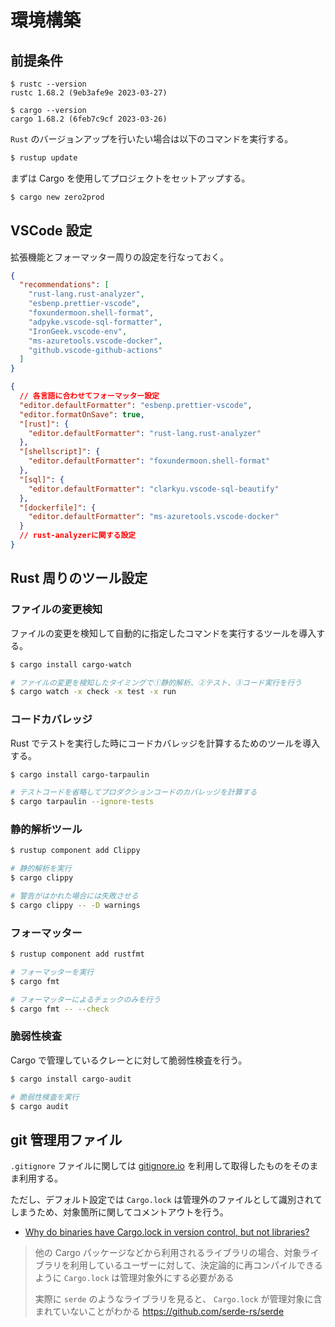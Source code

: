 # 環境構築

## 前提条件

```bahs
$ rustc --version
rustc 1.68.2 (9eb3afe9e 2023-03-27)

$ cargo --version
cargo 1.68.2 (6feb7c9cf 2023-03-26)
```

`Rust` のバージョンアップを行いたい場合は以下のコマンドを実行する。

```bash
$ rustup update
```

まずは Cargo を使用してプロジェクトをセットアップする。

```bash
$ cargo new zero2prod
```

## VSCode 設定

拡張機能とフォーマッター周りの設定を行なっておく。

```json
{
  "recommendations": [
    "rust-lang.rust-analyzer",
    "esbenp.prettier-vscode",
    "foxundermoon.shell-format",
    "adpyke.vscode-sql-formatter",
    "IronGeek.vscode-env",
    "ms-azuretools.vscode-docker",
    "github.vscode-github-actions"
  ]
}
```

```json
{
  // 各言語に合わせてフォーマッター設定
  "editor.defaultFormatter": "esbenp.prettier-vscode",
  "editor.formatOnSave": true,
  "[rust]": {
    "editor.defaultFormatter": "rust-lang.rust-analyzer"
  },
  "[shellscript]": {
    "editor.defaultFormatter": "foxundermoon.shell-format"
  },
  "[sql]": {
    "editor.defaultFormatter": "clarkyu.vscode-sql-beautify"
  },
  "[dockerfile]": {
    "editor.defaultFormatter": "ms-azuretools.vscode-docker"
  }
  // rust-analyzerに関する設定
}
```

## Rust 周りのツール設定

### ファイルの変更検知

ファイルの変更を検知して自動的に指定したコマンドを実行するツールを導入する。

```bash
$ cargo install cargo-watch

# ファイルの変更を検知したタイミングで①静的解析、②テスト、③コード実行を行う
$ cargo watch -x check -x test -x run
```

### コードカバレッジ

Rust でテストを実行した時にコードカバレッジを計算するためのツールを導入する。

```bash
$ cargo install cargo-tarpaulin

# テストコードを省略してプロダクションコードのカバレッジを計算する
$ cargo tarpaulin --ignore-tests
```

### 静的解析ツール

```bash
$ rustup component add Clippy

# 静的解析を実行
$ cargo clippy

# 警告がはかれた場合には失敗させる
$ cargo clippy -- -D warnings
```

### フォーマッター

```bash
$ rustup component add rustfmt

# フォーマッターを実行
$ cargo fmt

# フォーマッターによるチェックのみを行う
$ cargo fmt -- --check
```

### 脆弱性検査

Cargo で管理しているクレーとに対して脆弱性検査を行う。

```bash
$ cargo install cargo-audit

# 脆弱性検査を実行
$ cargo audit
```

## git 管理用ファイル

`.gitignore` ファイルに関しては [gitignore.io](https://www.toptal.com/developers/gitignore) を利用して取得したものをそのまま利用する。

ただし、デフォルト設定では `Cargo.lock` は管理外のファイルとして識別されてしまうため、対象箇所に関してコメントアウトを行う。

- [Why do binaries have Cargo.lock in version control, but not libraries?](https://doc.rust-lang.org/cargo/faq.html#why-do-binaries-have-cargolock-in-version-control-but-not-libraries)

> 他の Cargo パッケージなどから利用されるライブラリの場合、対象ライブラリを利用しているユーザーに対して、決定論的に再コンパイルできるように `Cargo.lock` は管理対象外にする必要がある
>
> 実際に `serde` のようなライブラリを見ると、 `Cargo.lock` が管理対象に含まれていないことがわかる
> https://github.com/serde-rs/serde
